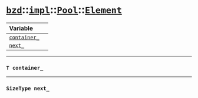 # [`bzd`](../../../../index.md)::[`impl`](../../../index.md)::[`Pool`](../../index.md)::[`Element`](../index.md)


|Variable||
|:---|:---|
|[`container_`](./index.md)||
|[`next_`](./index.md)||
------
### `T container_`

------
### `SizeType next_`

